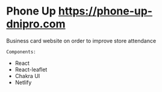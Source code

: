 # Phone Up https://phone-up-dnipro.com

Business card website on order to improve store attendance

`Components:` 
- React 
- React-leaflet 
- Chakra UI 
- Netlify

